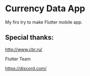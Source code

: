 # Currency Data App

My firs try to make Flutter mobile app.

## Special thanks:

http://www.cbr.ru/

Flutter Team

https://discord.com/
